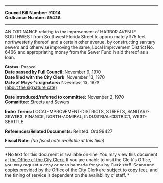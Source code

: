 * * * * *  
  
**Council Bill Number: [](#h0)[](#h2)91014**   
**Ordinance Number: 99428**  
  
* * * * *  
  
AN ORDINANCE relating to the improvement of HARBOR AVENUE SOUTHWEST from Southwest Florida Street to approximately 975 feet northwesterly thereof; and a certain other avenue, by constructing sanitary sewers and otherwise improving the same, Local Improvement District No. 6466, and appropriating money from the Sewer Fund in aid thereof as a loan.  
  
**Status:** Passed   
**Date passed by Full Council:** November 9, 1970   
**Date filed with the City Clerk:** November 13, 1970   
**Date of Mayor's signature:** November 13, 1970   
[(about the signature date)](/~public/approvaldate.htm)   
  
  
**Date introduced/referred to committee:** November 2, 1970   
**Committee:** Streets and Sewers   
  
**Index Terms:** LOCAL-IMPROVEMENT-DISTRICTS, STREETS, SANITARY-SEWERS, FINANCE, NORTH-ADMIRAL, INDUSTRIAL-DISTRICT, WEST-SEATTLE  
  
**References/Related Documents:** Related: Ord 99427  
  
**Fiscal Note:** *(No fiscal note available at this time)*  
  
* * * * *  
  
*No text for this document is available on-line. You may view this document at [the Office of the City Clerk](http://www.seattle.gov/leg/clerk/contactUs.htm). If you are unable to visit the Clerk's Office, you may request a copy or scan be made for you by Clerk staff. Scans and copies provided by the Office of the City Clerk are subject to [copy fees](http://clerk.seattle.gov/~public/clerkfees.htm), and the timing of service is dependent on the availability of staff. *  
  
  
